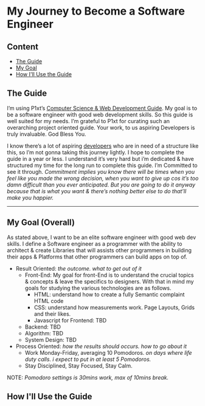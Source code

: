 # My Journey to Become a Software Engineer

## Content
* [The Guide](#The-Guide)
* [My Goal](#My-Goal-(Overall))
* [How I'll Use the Guide](#How-I'll-Use-the-Guide) 

## The Guide
I’m using P1xt’s [Computer Science & Web Development Guide](https://github.com/P1xt/p1xt-guides#computer-science-and-web-development---comprehensive). My goal is to be a software engineer with good web development skills. So this guide is well suited for my needs. I’m grateful to P1xt for curating such an overarching project oriented guide. Your work, to us aspiring Developers is truly invaluable. God Bless You.

I know there’s a lot of aspiring [developers](https://forum.freecodecamp.org/t/computer-deprecated-guide-web-development-with-computer-science-foundations-comprehensive-path/64516) who are in need of a structure like this, so I’m not gonna taking this journey lightly. I hope to complete the guide in a year or less. I understand it’s very hard but i’m dedicated & have structured my time for the long run to complete this guide. I’m Committed to see it through.
*Commitment implies you know there will be times when you feel like you made the wrong decision, when you want to give up cos it’s too damn difficult than you ever anticipated. But you are going to do it anyway because that is what you want & there’s nothing better else to do that’ll make you happier.*

***

## My Goal (Overall)
As stated above, I want to be an elite software engineer with good web dev skills. I define a Software engineer as a programmer with the ability to architect & create Libraries that will assists other programmers in building their apps & Platforms that other programmers can build apps on top of.
* Result Oriented: *the outcome. what to get out of it*
  * Front-End: My goal for front-End is to understand the crucial topics & concepts & leave the specifics to designers. With that in mind my goals for studying the various technologies are as follows.
    * HTML: understand how to create a fully Semantic complaint HTML code
    * CSS: understand how measurements work. Page Layouts, Grids and their likes.
    * Javascript for Frontend: TBD
  * Backend: TBD
  * Algorithm: TBD
  * System Design: TBD
* Process Oriented: *how the results should occurs. how to go about it*
  * Work Monday-Friday, averaging 10 Pomodoros. *on days where life duty calls. i expect to put in at least 5 Pomodoros.*
  * Stay Disciplined, Stay Focused, Stay Calm.

NOTE: *Pomodoro settings is 30mins work, max of 10mins break.*

## How I'll Use the Guide

